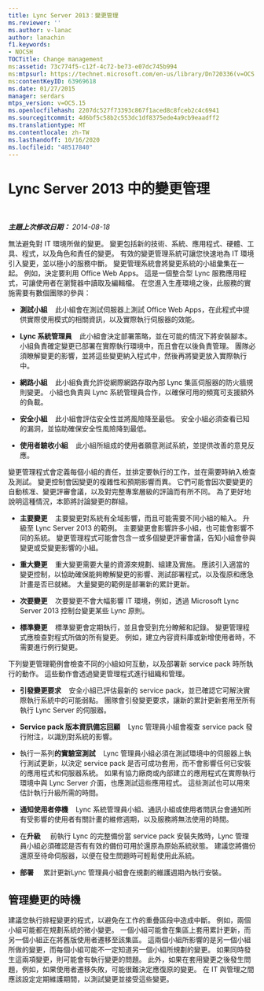 ```yaml
---
title: Lync Server 2013：變更管理
ms.reviewer: ''
ms.author: v-lanac
author: lanachin
f1.keywords:
- NOCSH
TOCTitle: Change management
ms:assetid: 73c774f5-c12f-4c72-be73-e07dc745b994
ms:mtpsurl: https://technet.microsoft.com/en-us/library/Dn720336(v=OCS.15)
ms:contentKeyID: 63969618
ms.date: 01/27/2015
manager: serdars
mtps_version: v=OCS.15
ms.openlocfilehash: 2207dc527f73393c867f1aced8c8fceb2c4c6941
ms.sourcegitcommit: 4d6bf5c58b2c553dc1df8375ede4a9cb9eaadff2
ms.translationtype: MT
ms.contentlocale: zh-TW
ms.lasthandoff: 10/16/2020
ms.locfileid: "48517840"
---
```

# <a name="change-management-in-lync-server-2013"></a>Lync Server 2013 中的變更管理

<div data-xmlns="http://www.w3.org/1999/xhtml">

<div class="topic" data-xmlns="http://www.w3.org/1999/xhtml" data-msxsl="urn:schemas-microsoft-com:xslt" data-cs="https://msdn.microsoft.com/">

<div data-asp="https://msdn2.microsoft.com/asp">



</div>

<div id="mainSection">

<div id="mainBody">

<span> </span>

_**主題上次修改日期：** 2014-08-18_

無法避免對 IT 環境所做的變更。 變更包括新的技術、系統、應用程式、硬體、工具、程式，以及角色和責任的變更。 有效的變更管理系統可讓您快速地為 IT 環境引入變更，並以極小的服務中斷。 變更管理系統會將變更系統的小組彙集在一起。 例如，決定要利用 Office Web Apps。 這是一個整合型 Lync 服務應用程式，可讓使用者在瀏覽器中讀取及編輯檔。 在您進入生產環境之後，此服務的實施需要有數個團隊的參與：

  - **測試小組**    此小組會在測試伺服器上測試 Office Web Apps，在此程式中提供實際使用模式的相關資訊，以及實際執行伺服器的效能。

  - **Lync 系統管理員**    此小組會決定部署策略，並在可能的情況下將安裝腳本。 小組負責確定變更已部署在實際執行環境中，而且會在以後負責管理。 團隊必須瞭解變更的影響，並將這些變更納入程式中，然後再將變更放入實際執行中。

  - **網路小組**    此小組負責允許從網際網路存取內部 Lync 集區伺服器的防火牆規則變更。 小組也負責與 Lync 系統管理員合作，以確保可用的頻寬可支援額外的負載。

  - **安全小組**    此小組會評估安全性並將風險降至最低。 安全小組必須查看已知的漏洞，並協助確保安全性風險降到最低。

  - **使用者驗收小組**    此小組所組成的使用者願意測試系統，並提供改善的意見反應。

變更管理程式會定義每個小組的責任，並排定要執行的工作，並在需要時納入檢查及測試。 變更控制會因變更的複雜性和預期影響而異。 它們可能會因次要變更的自動核准、變更評審會議，以及對完整專案層級的評論而有所不同。 為了更好地說明這種情況，本節將討論變更的群組。

  - **主要變更**    主要變更對系統有全域影響，而且可能需要不同小組的輸入。 升級至 Lync Server 2013 的範例。 主要變更會影響許多小組，也可能會影響不同的系統。 變更管理程式可能會包含一或多個變更評審會議，告知小組會參與變更或受變更影響的小組。

  - **重大變更**    重大變更需要大量的資源來規劃、組建及實施。 應該引入適當的變更控制，以協助確保能夠瞭解變更的影響、測試部署程式，以及復原和應急計畫是否已就緒。 大量變更的範例是部署新的累計更新。

  - **次要變更**    次要變更不會大幅影響 IT 環境，例如，透過 Microsoft Lync Server 2013 控制台變更某些 Lync 原則。

  - **標準變更**    標準變更會定期執行，並且會受到充分瞭解和記錄。 變更管理程式應檢查對程式所做的所有變更。 例如，建立內容資料庫或新增使用者時，不需要進行例行變更。

下列變更管理範例會檢查不同的小組如何互動，以及部署新 service pack 時所執行的動作。 這些動作會透過變更管理程式進行組織和管理。

  - **引發變更要求**    安全小組已評估最新的 service pack，並已確認它可解決實際執行系統中的可能弱點。 團隊會引發變更要求，讓新的累計更新套用至所有執行 Lync Server 的伺服器。

  - **Service pack 版本資訊備忘回顧**    Lync 管理員小組會複查 service pack 發行附注，以識別對系統的影響。

  - 執行一系列**的實驗室測試**    Lync 管理員小組必須在測試環境中的伺服器上執行測試更新，以決定 service pack 是否可成功套用，而不會影響任何已安裝的應用程式和伺服器系統。 如果有協力廠商或內部建立的應用程式在實際執行環境中與 Lync Server 介面，也應測試這些應用程式。 這些測試也可以用來估計執行升級所需的時間。

  - **通知使用者停機**    Lync 系統管理員小組、通訊小組或使用者問訊台會通知所有受影響的使用者有關計畫的維修週期，以及服務將無法使用的時間。

  - 在**升級**     前執行 Lync 的完整備份當 service pack 安裝失敗時，Lync 管理員小組必須確認是否有有效的備份可用於還原為原始系統狀態。 建議您將備份還原至待命伺服器，以便在發生問題時可輕鬆使用此系統。

  - **部署**     累計更新Lync 管理員小組會在規劃的維護週期內執行安裝。

<div>

## <a name="managing-the-timing-of-changes"></a>管理變更的時機

建議您執行排程變更的程式，以避免在工作的重疊區段中造成中斷。 例如，兩個小組可能都在規劃系統的微小變更。 一個小組可能會在集區上套用累計更新，而另一個小組正在將舊版使用者遷移至該集區。 這兩個小組所影響的是另一個小組所做的變更，而每個小組可能不一定知道另一個小組所規劃的變更。 如果同時發生這兩項變更，則可能會有執行變更的問題。 此外，如果在套用變更之後發生問題，例如，如果使用者遷移失敗，可能很難決定應復原的變更。 在 IT 與管理之間應該設定定期維護期間，以測試變更並接受這些變更。

</div>

</div>

<span> </span>

</div>

</div>

</div>

